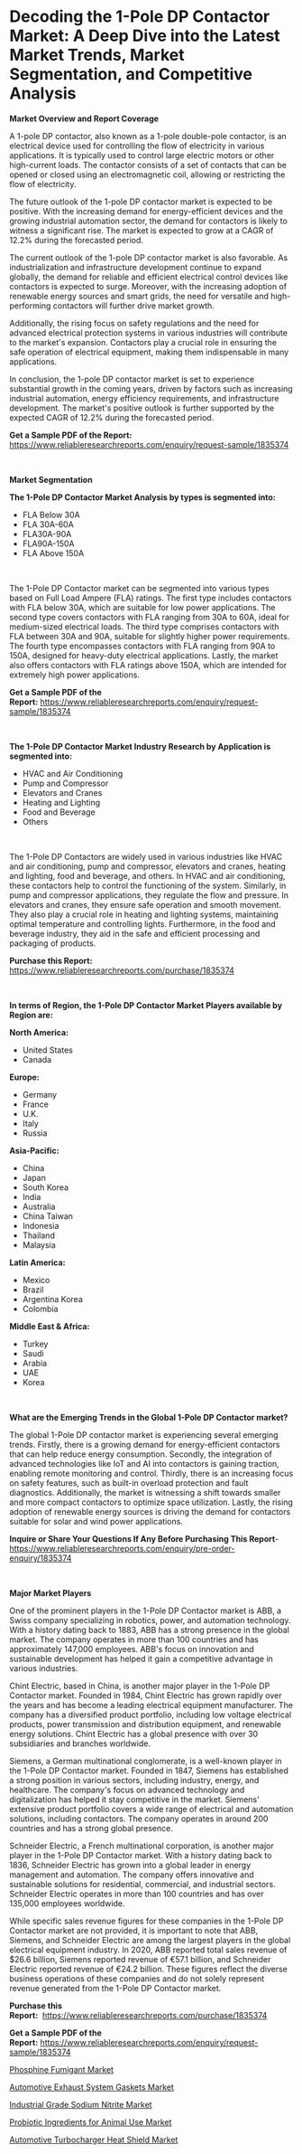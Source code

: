 <p><h1>Decoding the 1-Pole DP Contactor Market: A Deep Dive into the Latest Market Trends, Market Segmentation, and Competitive Analysis</h1></p><p><strong>Market Overview and Report Coverage</strong></p>
<p><p>A 1-pole DP contactor, also known as a 1-pole double-pole contactor, is an electrical device used for controlling the flow of electricity in various applications. It is typically used to control large electric motors or other high-current loads. The contactor consists of a set of contacts that can be opened or closed using an electromagnetic coil, allowing or restricting the flow of electricity.</p><p>The future outlook of the 1-pole DP contactor market is expected to be positive. With the increasing demand for energy-efficient devices and the growing industrial automation sector, the demand for contactors is likely to witness a significant rise. The market is expected to grow at a CAGR of 12.2% during the forecasted period.</p><p>The current outlook of the 1-pole DP contactor market is also favorable. As industrialization and infrastructure development continue to expand globally, the demand for reliable and efficient electrical control devices like contactors is expected to surge. Moreover, with the increasing adoption of renewable energy sources and smart grids, the need for versatile and high-performing contactors will further drive market growth.</p><p>Additionally, the rising focus on safety regulations and the need for advanced electrical protection systems in various industries will contribute to the market's expansion. Contactors play a crucial role in ensuring the safe operation of electrical equipment, making them indispensable in many applications.</p><p>In conclusion, the 1-pole DP contactor market is set to experience substantial growth in the coming years, driven by factors such as increasing industrial automation, energy efficiency requirements, and infrastructure development. The market's positive outlook is further supported by the expected CAGR of 12.2% during the forecasted period.</p></p>
<p><strong>Get a Sample PDF of the Report:</strong> <a href="https://www.reliableresearchreports.com/enquiry/request-sample/1835374">https://www.reliableresearchreports.com/enquiry/request-sample/1835374</a></p>
<p>&nbsp;</p>
<p><strong>Market Segmentation</strong></p>
<p><strong>The 1-Pole DP Contactor Market Analysis by types is segmented into:</strong></p>
<p><ul><li>FLA Below 30A</li><li>FLA 30A-60A</li><li>FLA30A-90A</li><li>FLA90A-150A</li><li>FLA Above 150A</li></ul></p>
<p>&nbsp;</p>
<p><p>The 1-Pole DP Contactor market can be segmented into various types based on Full Load Ampere (FLA) ratings. The first type includes contactors with FLA below 30A, which are suitable for low power applications. The second type covers contactors with FLA ranging from 30A to 60A, ideal for medium-sized electrical loads. The third type comprises contactors with FLA between 30A and 90A, suitable for slightly higher power requirements. The fourth type encompasses contactors with FLA ranging from 90A to 150A, designed for heavy-duty electrical applications. Lastly, the market also offers contactors with FLA ratings above 150A, which are intended for extremely high power applications.</p></p>
<p><strong>Get a Sample PDF of the Report:</strong>&nbsp;<a href="https://www.reliableresearchreports.com/enquiry/request-sample/1835374">https://www.reliableresearchreports.com/enquiry/request-sample/1835374</a></p>
<p>&nbsp;</p>
<p><strong>The 1-Pole DP Contactor Market Industry Research by Application is segmented into:</strong></p>
<p><ul><li>HVAC and Air Conditioning</li><li>Pump and Compressor</li><li>Elevators and Cranes</li><li>Heating and Lighting</li><li>Food and Beverage</li><li>Others</li></ul></p>
<p>&nbsp;</p>
<p><p>The 1-Pole DP Contactors are widely used in various industries like HVAC and air conditioning, pump and compressor, elevators and cranes, heating and lighting, food and beverage, and others. In HVAC and air conditioning, these contactors help to control the functioning of the system. Similarly, in pump and compressor applications, they regulate the flow and pressure. In elevators and cranes, they ensure safe operation and smooth movement. They also play a crucial role in heating and lighting systems, maintaining optimal temperature and controlling lights. Furthermore, in the food and beverage industry, they aid in the safe and efficient processing and packaging of products.</p></p>
<p><strong>Purchase this Report:</strong>&nbsp; <a href="https://www.reliableresearchreports.com/purchase/1835374">https://www.reliableresearchreports.com/purchase/1835374</a></p>
<p>&nbsp;</p>
<p><strong>In terms of Region, the 1-Pole DP Contactor Market Players available by Region are:</strong></p>
<p>
    <p> <strong> North America: </strong>
        <ul>
            <li>United States</li>
            <li>Canada</li>
        </ul>
        </p> 
    <p> <strong> Europe: </strong>
        <ul>
            <li>Germany</li>
            <li>France</li>
            <li>U.K.</li>
            <li>Italy</li>
            <li>Russia</li>
        </ul>
        </p> 
    <p> <strong> Asia-Pacific: </strong>
        <ul>
            <li>China</li>
            <li>Japan</li>
            <li>South Korea</li>
            <li>India</li>
            <li>Australia</li>
            <li>China Taiwan</li>
            <li>Indonesia</li>
            <li>Thailand</li>
            <li>Malaysia</li>
        </ul>
        </p> 
    <p> <strong> Latin America: </strong>
        <ul>
            <li>Mexico</li>
            <li>Brazil</li>
            <li>Argentina Korea</li>
            <li>Colombia</li>
        </ul>
        </p> 
    <p> <strong> Middle East & Africa: </strong>
        <ul>
            <li>Turkey</li>
            <li>Saudi</li>
            <li>Arabia</li>
            <li>UAE</li>
            <li>Korea</li>
        </ul>
    </p>
    </p>
<p>&nbsp;</p>
<p><strong>What are the Emerging Trends in the Global 1-Pole DP Contactor market?</strong></p>
<p><p>The global 1-Pole DP contactor market is experiencing several emerging trends. Firstly, there is a growing demand for energy-efficient contactors that can help reduce energy consumption. Secondly, the integration of advanced technologies like IoT and AI into contactors is gaining traction, enabling remote monitoring and control. Thirdly, there is an increasing focus on safety features, such as built-in overload protection and fault diagnostics. Additionally, the market is witnessing a shift towards smaller and more compact contactors to optimize space utilization. Lastly, the rising adoption of renewable energy sources is driving the demand for contactors suitable for solar and wind power applications.</p></p>
<p><strong>Inquire or Share Your Questions If Any Before Purchasing This Report</strong>- <a href="https://www.reliableresearchreports.com/enquiry/pre-order-enquiry/1835374">https://www.reliableresearchreports.com/enquiry/pre-order-enquiry/1835374</a></p>
<p>&nbsp;</p>
<p><strong>Major Market Players</strong></p>
<p><p>One of the prominent players in the 1-Pole DP Contactor market is ABB, a Swiss company specializing in robotics, power, and automation technology. With a history dating back to 1883, ABB has a strong presence in the global market. The company operates in more than 100 countries and has approximately 147,000 employees. ABB's focus on innovation and sustainable development has helped it gain a competitive advantage in various industries.</p><p>Chint Electric, based in China, is another major player in the 1-Pole DP Contactor market. Founded in 1984, Chint Electric has grown rapidly over the years and has become a leading electrical equipment manufacturer. The company has a diversified product portfolio, including low voltage electrical products, power transmission and distribution equipment, and renewable energy solutions. Chint Electric has a global presence with over 30 subsidiaries and branches worldwide.</p><p>Siemens, a German multinational conglomerate, is a well-known player in the 1-Pole DP Contactor market. Founded in 1847, Siemens has established a strong position in various sectors, including industry, energy, and healthcare. The company's focus on advanced technology and digitalization has helped it stay competitive in the market. Siemens' extensive product portfolio covers a wide range of electrical and automation solutions, including contactors. The company operates in around 200 countries and has a strong global presence.</p><p>Schneider Electric, a French multinational corporation, is another major player in the 1-Pole DP Contactor market. With a history dating back to 1836, Schneider Electric has grown into a global leader in energy management and automation. The company offers innovative and sustainable solutions for residential, commercial, and industrial sectors. Schneider Electric operates in more than 100 countries and has over 135,000 employees worldwide.</p><p>While specific sales revenue figures for these companies in the 1-Pole DP Contactor market are not provided, it is important to note that ABB, Siemens, and Schneider Electric are among the largest players in the global electrical equipment industry. In 2020, ABB reported total sales revenue of $26.6 billion, Siemens reported revenue of €57.1 billion, and Schneider Electric reported revenue of €24.2 billion. These figures reflect the diverse business operations of these companies and do not solely represent revenue generated from the 1-Pole DP Contactor market.</p></p>
<p><strong>Purchase this Report:</strong>&nbsp;&nbsp;<a href="https://www.reliableresearchreports.com/purchase/1835374">https://www.reliableresearchreports.com/purchase/1835374</a></p>
<p></p>
<p><strong>Get a Sample PDF of the Report:</strong>&nbsp;<a href="https://www.reliableresearchreports.com/enquiry/request-sample/1835374">https://www.reliableresearchreports.com/enquiry/request-sample/1835374</a></p>
<p><p><a href="https://medium.com/@kevinbarnes75/phosphine-fumigant-market-size-cagr-trends-2024-2030-2f972751378a">Phosphine Fumigant Market</a></p><p><a href="https://www.linkedin.com/pulse/automotive-exhaust-system-gaskets-market-research/">Automotive Exhaust System Gaskets Market</a></p><p><a href="https://medium.com/@olenwuckert56/industrial-grade-sodium-nitrite-market-the-key-to-successful-business-strategy-forecast-till-2030-631e63eec232">Industrial Grade Sodium Nitrite Market</a></p><p><a href="https://github.com/virtuosemr/Market-Research-Report-List-1/blob/main/probiotic-ingredients-for-animal-use-market.md">Probiotic Ingredients for Animal Use Market</a></p><p><a href="https://www.linkedin.com/pulse/automotive-turbocharger-heat-shield-market-size-share/">Automotive Turbocharger Heat Shield Market</a></p></p>